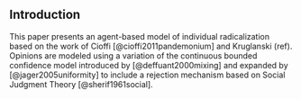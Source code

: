 ## Introduction

This paper presents an agent-based model of individual radicalization based on the work of Cioffi [@cioffi2011pandemonium] and Kruglanski (ref). Opinions are modeled using a variation of the continuous bounded confidence model introduced by [@deffuant2000mixing] and expanded by [@jager2005uniformity] to include a rejection mechanism based on Social Judgment Theory [@sherif1961social].
